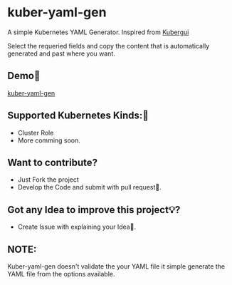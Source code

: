 
# kuber-yaml-gen
A simple Kubernetes YAML Generator. Inspired from [Kubergui](https://github.com/BrandonPotter/kubergui) 

Select the requeried fields and copy the content that is automatically generated and past where you want.

## **Demo🎉**

[kuber-yaml-gen](https://mohansai1997.github.io/kuber-yaml-gen/)

## **Supported Kubernetes Kinds:🙌**

 - Cluster Role
 - More comming soon.
 
 ## **Want to contribute?** 
 - Just Fork the project
 - Develop the Code and submit with pull request🥂.

## **Got any Idea to improve this project💡?**

 - Create Issue with explaining your Idea🎊.

## **NOTE:**

Kuber-yaml-gen doesn't validate the your YAML file it simple generate the YAML file from the options available.
